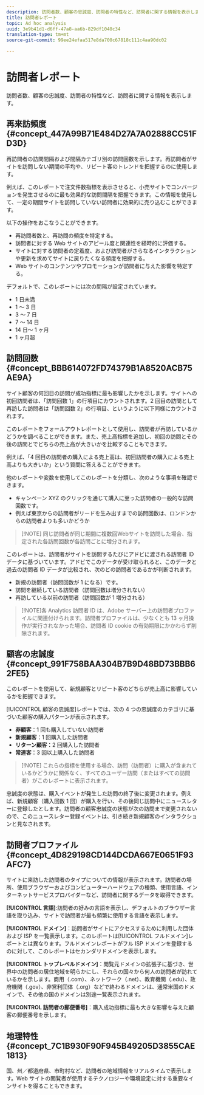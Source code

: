 ```yaml
---
description: 訪問者数、顧客の忠誠度、訪問者の特性など、訪問者に関する情報を表示します。
title: 訪問者レポート
topic: Ad hoc analysis
uuid: 3e9b41d1-d6ff-47a8-aa6b-829df1040c34
translation-type: tm+mt
source-git-commit: 99ee24efaa517e8da700c67818c111c4aa90dc02

---
```



# 訪問者レポート

訪問者数、顧客の忠誠度、訪問者の特性など、訪問者に関する情報を表示します。

## 再来訪頻度 {#concept_447A99B71E484D27A7A02888CC51FD3D}

再訪問者の訪問間隔および間隔カテゴリ別の訪問回数を示します。再訪問者がサイトを訪問しない期間の平均や、リピート客のトレンドを把握するのに使用します。

<!-- 

c_reports_return_freq.xml

 -->

例えば、このレポートで注文件数指標を表示させると、小売サイトでコンバージョンを発生させるのに最も効果的な訪問間隔を把握できます。この情報を使用して、一定の期間サイトを訪問していない訪問者に効果的に売り込むことができます。

以下の操作をおこなうことができます。

* 再訪問者数と、再訪問の頻度を特定する。
* 訪問者に対する Web サイトのアピール度と関連性を経時的に評価する。
* サイトに対する訪問者の定着度、および訪問者がさらなるインタラクションや更新を求めてサイトに戻りたくなる頻度を把握する。
* Web サイトのコンテンツやプロモーションが訪問者に与えた影響を特定する。

デフォルトで、このレポートには次の間隔が設定されています。

* 1 日未満
* 1 ～ 3 日
* 3 ～ 7 日
* 7 ～ 14 日
* 14 日～ 1 ヶ月
* 1 ヶ月超

## 訪問回数 {#concept_BBB614072FD74379B1A8520ACB75AE9A}

サイト顧客の何回目の訪問が成功指標に最も影響したかを示します。サイトへの初回訪問者は、「訪問回数 1」の行項目にカウントされます。2 回目の訪問として再訪した訪問者は「訪問回数 2」の行項目、というように以下同様にカウントされます。

<!-- 

c_reports_visit_number.xml

 -->

このレポートをフォールアウトレポートとして使用し、訪問者が再訪しているかどうかを調べることができます。また、売上高指標を追加し、初回の訪問とその後の訪問とでどちらの売上高が大きいかを比較することもできます。

例えば、「4 回目の訪問者の購入による売上高は、初回訪問者の購入による売上高よりも大きいか」という質問に答えることができます。

他のレポートや変数を使用してこのレポートを分類し、次のような事項を確認できます。

* キャンペーン XYZ のクリックを通じて購入に至った訪問者の一般的な訪問回数です。
* 例えば東京からの訪問者がリードを生み出すまでの訪問回数は、ロンドンからの訪問者よりも多いかどうか

> [!NOTE] 同じ訪問者が同じ期間に複数回Webサイトを訪問した場合、指定された各訪問回数が各訪問ごとに増分されます。

このレポートは、訪問者がサイトを訪問するたびにアドビに渡される訪問者 ID データに基づいています。アドビでこのデータが受け取られると、このデータと過去の訪問者 ID データが比較され、次のどの訪問者であるかが判断されます。

* 新規の訪問者（訪問回数が 1 になる）です。
* 訪問を継続している訪問者（訪問回数は増分されない）
* 再訪している以前の訪問者（訪問回数が 1 増分される）

> [!NOTE]各 Analytics 訪問者 ID は、Adobe サーバー上の訪問者プロファイルに関連付けられます。訪問者プロファイルは、少なくとも 13 ヶ月操作が実行されなかった場合、訪問者 ID cookie の有効期限にかかわらず削除されます。

## 顧客の忠誠度 {#concept_991F758BAA304B7B9D48BD73BBB62FE5}

このレポートを使用して、新規顧客とリピート客のどちらが売上高に影響しているかを把握できます。

<!-- 

c_reports_customerloyalty.xml

 -->

[!UICONTROL 顧客の忠誠度]レポートでは、次の 4 つの忠誠度のカテゴリに基づいた顧客の購入パターンが表示されます。

* **非顧客**：1 回も購入していない訪問者
* **新規顧客**：1 回購入した訪問者
* **リターン顧客**：2 回購入した訪問者
* **常連客**：3 回以上購入した訪問者

> [!NOTE] これらの指標を使用する場合、訪問（訪問者）に購入が含まれているかどうかに関係なく、すべてのユーザー訪問（またはすべての訪問者）がこのレポートに表示されます。

忠誠度の状態は、購入イベントが発生した訪問の終了後に変更されます。例えば、新規顧客（購入回数 1 回）が購入を行い、その後同じ訪問中にニュースレターに登録したとします。訪問者の顧客忠誠度の状態が次の訪問まで変更されないので、このニュースレター登録イベントは、引き続き新規顧客のインタラクションと見なされます。

## 訪問者プロファイル {#concept_4D829198CD144DCDA667E0651F93AFC7}

サイトに来訪した訪問者のタイプについての情報が表示されます。訪問者の場所、使用ブラウザーおよびコンピューターハードウェアの種類、使用言語、インターネットサービスプロバイダーなど、訪問者に関するデータを取得できます。

<!-- 

c_reports_visitor_profile.xml

 -->

**[!UICONTROL 言語]**:訪問者の好みの言語を表示し、デフォルトのブラウザー言語を取り込み、サイトで訪問者が最も頻繁に使用する言語を表示します。

**[!UICONTROL ドメイン]**：訪問者がサイトにアクセスするために利用した団体および ISP を一覧表示します。このレポートは[!UICONTROL フルドメイン]レポートとは異なります。フルドメインレポートがフル ISP ドメインを登録するのに対して、このレポートはセカンダリドメインを表示します。

**[!UICONTROL トップレベルドメイン]**：閲覧元ドメインの拡張子に基づき、世界中の訪問者の居住地域を明らかにし、それらの国々から何人の訪問者が訪れているかを示します。商用（.com）、ネットワーク（.net）、教育機関（.edu）、政府機関（.gov）、非営利団体（.org）などで終わるドメインは、通常米国のドメインで、その他の国のドメインは別途一覧表示されます。

**[!UICONTROL 訪問者の郵便番号]**：購入成功指標に最も大きな影響を与えた顧客の郵便番号を示します。

## 地理特性 {#concept_7C1B930F90F945B49205D3855CAE1813}

<!-- 

c_reports_geosegmentation.xml

 -->

国、州／都道府県、市町村など、訪問者の地域情報をリアルタイムで表示します。Web サイトの閲覧者が使用するテクノロジーや環境設定に対する重要なインサイトを得ることもできます。
